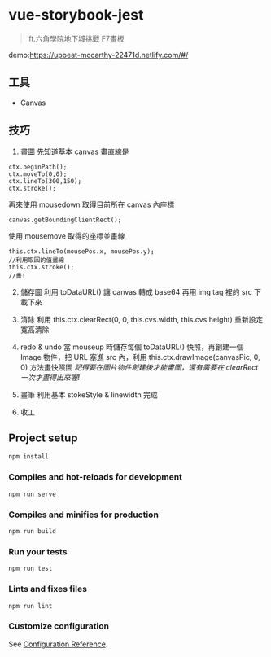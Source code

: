 # vue-storybook-jest
> ft.六角學院地下城挑戰 F7畫板

demo:https://upbeat-mccarthy-22471d.netlify.com/#/

## 工具
- Canvas

## 技巧
1. 畫圖
先知道基本 canvas 畫直線是 
```
ctx.beginPath();
ctx.moveTo(0,0);
ctx.lineTo(300,150);
ctx.stroke();
```

再來使用 mousedown 取得目前所在 canvas 內座標
```
canvas.getBoundingClientRect();
```
使用 mousemove 取得的座標並畫線
```
this.ctx.lineTo(mousePos.x, mousePos.y);
//利用取回的值畫線
this.ctx.stroke();
//畫!
```
2. 儲存圖
利用 toDataURL() 讓 canvas 轉成 base64 再用 img tag 裡的 src 下載下來

3. 清除
利用 this.ctx.clearRect(0, 0, this.cvs.width, this.cvs.height) 重新設定寬高清除

4. redo & undo
當 mouseup 時儲存每個 toDataURL() 快照，再創建一個 Image 物件，把 URL 塞進 src 內，利用 this.ctx.drawImage(canvasPic, 0, 0) 方法畫快照圖
*記得要在圖片物件創建後才能畫圖，還有需要在 clearRect 一次才畫得出來喔!*

5. 畫筆
利用基本 stokeStyle & linewidth 完成

6. 收工

## Project setup
```
npm install
```

### Compiles and hot-reloads for development
```
npm run serve
```

### Compiles and minifies for production
```
npm run build
```

### Run your tests
```
npm run test
```

### Lints and fixes files
```
npm run lint
```

### Customize configuration
See [Configuration Reference](https://cli.vuejs.org/config/).
